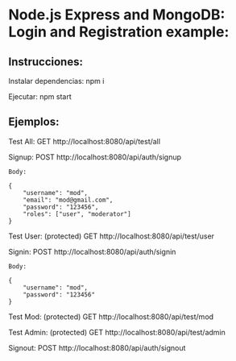 # Node.js Express and MongoDB: Login and Registration example:

## Instrucciones:

Instalar dependencias: npm i

Ejecutar: npm start

## Ejemplos:

Test All:
GET http://localhost:8080/api/test/all

Signup:
POST http://localhost:8080/api/auth/signup

    Body:

    {
        "username": "mod",
        "email": "mod@gmail.com",
        "password": "123456",
        "roles": ["user", "moderator"]
    }

Test User: (protected)
GET http://localhost:8080/api/test/user

Signin:
POST http://localhost:8080/api/auth/signin

    Body:

    {
        "username": "mod",
        "password": "123456"
    }

Test Mod: (protected)
GET http://localhost:8080/api/test/mod

Test Admin: (protected)
GET http://localhost:8080/api/test/admin

Signout:
POST http://localhost:8080/api/auth/signout
